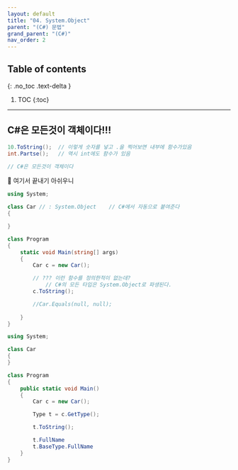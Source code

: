 ```yaml
---
layout: default
title: "04. System.Object"
parent: "(C#) 문법"
grand_parent: "(C#)"
nav_order: 2
---
```


## Table of contents
{: .no_toc .text-delta }

1. TOC
{:toc}

---

## C#은 모든것이 객체이다!!!

```csharp
10.ToString();  // 이렇게 숫자를 넣고 .을 찍어보면 내부에 함수가있음
int.Partse();   // 역시 int에도 함수가 있음

// C#은 모든것이 객체이다
```

🍁 여기서 끝내기 아쉬우니

```csharp
using System;

class Car // : System.Object    // C#에서 자동으로 붙여준다
{

}

class Program
{
    static void Main(string[] args)
    {  
        Car c = new Car();

        // ??? 이런 함수를 정의한적이 없는데?
            // C#의 모든 타입은 System.Object로 파생된다.
        c.ToString();

        //Car.Equals(null, null);
       
    }
}
```

```csharp
using System;

class Car
{
}

class Program
{
    public static void Main()
    {
        Car c = new Car();

        Type t = c.GetType();

        t.ToString();

        t.FullName
        t.BaseType.FullName
    }
}
```